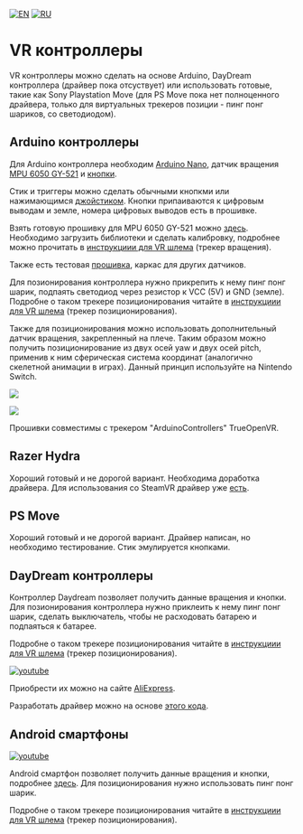 ﻿[![EN](https://user-images.githubusercontent.com/9499881/33184537-7be87e86-d096-11e7-89bb-f3286f752bc6.png)](https://github.com/TrueOpenVR/TrueOpenVR-DIY/blob/master/Controllers/Controllers.md) 
[![RU](https://user-images.githubusercontent.com/9499881/27683795-5b0fbac6-5cd8-11e7-929c-057833e01fb1.png)](https://github.com/TrueOpenVR/TrueOpenVR-DIY/blob/master/Controllers/Controllers.RU.md) 
# VR контроллеры
VR контроллеры можно сделать на основе Arduino, DayDream контроллера (драйвер пока отсуствует) или использовать готовые, такие как Sony Playstation Move (для PS Move пока нет полноценного драйвера, только для виртуальных трекеров позиции - пинг понг шариков, со светодиодом).

## Arduino контроллеры
Для Arduino контроллера необходим [Arduino Nano](http://ali.pub/2oy73f), датчик вращения [MPU 6050 GY-521](http://ali.pub/2oy76c) и [кнопки](http://ali.pub/33lzue). 

Стик и триггеры можно сделать обычными кнопкми или нажимающимся [джойстиком](http://ali.pub/2zbur8). Кнопки припаиваются к цифровым выводам и земле, номера цифровых выводов есть в прошивке.

Взять готовую прошивку для MPU 6050 GY-521 можно [здесь](https://github.com/TrueOpenVR/TrueOpenVR-DIY/blob/master/Controllers/Arduino/Controller_MPU6050_DMP6.ino). Необходимо загрузить библиотеки и сделать калибровку, подробнее можно прочитать в [инструкциии для VR шлема](https://github.com/TrueOpenVR/TrueOpenVR-DIY/blob/master/HMD/HMD.RU.md) (трекер вращения).

Также есть тестовая [прошивка](https://github.com/TrueOpenVR/TrueOpenVR-DIY/blob/master/Controllers/Arduino/Controller.ino), каркас для других датчиков. 

Для позионирования контроллера нужно прикрепить к нему пинг понг шарик, подпаять светодиод через резистор к VCC (5V) и GND (земле). Подробне о таком трекере позиционирования читайте в [инструкциии для VR шлема](https://github.com/TrueOpenVR/TrueOpenVR-DIY/blob/master/HMD/HMD.RU.md) (трекер позиционирования).

Также для позиционирования можно использовать дополнительный датчик вращения, закрепленный на плече. Таким образом можно получить позиционирование из двух осей yaw и двух осей pitch, применив к ним сферическая система координат (аналогично скелетной анимации в играх). Данный принцип используйте на Nintendo Switch. 

![](https://user-images.githubusercontent.com/9499881/79615275-72e20c00-8113-11ea-8467-514d9fe730a6.gif)

![](https://user-images.githubusercontent.com/9499881/79614778-52658200-8112-11ea-9c83-ef131954b697.gif)

Прошивки совместимы с трекером "ArduinoControllers" TrueOpenVR.

## Razer Hydra
Хороший готовый и не дорогой вариант. Необходима доработка драйвера. Для использования со SteamVR драйвер уже [есть](https://store.steampowered.com/app/491380/SteamVR_Driver_for_Razer_Hydra/).

## PS Move
Хороший готовый и не дорогой вариант. Драйвер написан, но необходимо тестирование. Стик эмулируется кнопками.

## DayDream контроллеры
Контроллер Daydream позволяет получить данные вращения и кнопки. Для позионирования контроллера нужно приклеить к нему пинг понг шарик, сделать выключатель, чтобы не расходовать батарею и подпаяться к батарее. 

Подробне о таком трекере позиционирования читайте в [инструкциии для VR шлема](https://github.com/TrueOpenVR/TrueOpenVR-DIY/blob/master/HMD/HMD.RU.md) (трекер позиционирования).

[![youtube](https://user-images.githubusercontent.com/9499881/44265935-ae8b4b00-a239-11e8-85fa-006f29f58c82.gif)](https://youtu.be/jtABXvqChHU)

Приобрести их можно на сайте [AliExpress](http://ali.pub/2ph4hr). 

Разработать драйвер можно на основе [этого кода](https://github.com/gb2111/Access-GearVR-Controller-from-PC).

## Android смартфоны
[![youtube](https://user-images.githubusercontent.com/9499881/44266133-7b958700-a23a-11e8-98bb-af64a35c7ecb.gif)](https://youtu.be/4V1yee-_5PA)

Android смартфон позволяет получить данные вращения и кнопки, подробнее [здесь](https://github.com/TrueOpenVR/TrueOpenVR-Drivers/tree/master/C%2B%2B/AndroidControllers). Для позиционирования нужно использовать пинг понг шарик. 

Подробне о таком трекере позиционирования читайте в [инструкциии для VR шлема](https://github.com/TrueOpenVR/TrueOpenVR-DIY/blob/master/HMD/HMD.RU.md) (трекер позиционирования).